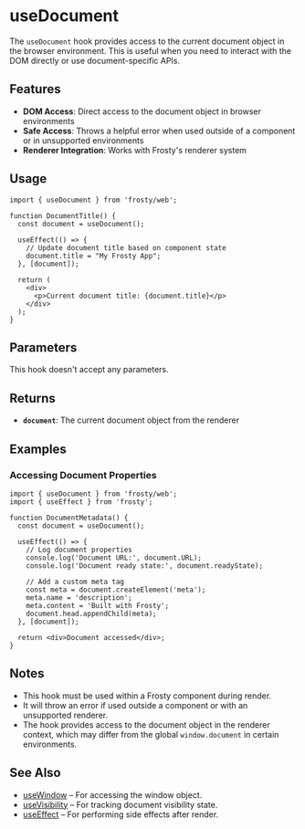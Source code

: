 # useDocument

The `useDocument` hook provides access to the current document object in the browser environment. This is useful when you need to interact with the DOM directly or use document-specific APIs.

## Features

- **DOM Access**: Direct access to the document object in browser environments
- **Safe Access**: Throws a helpful error when used outside of a component or in unsupported environments
- **Renderer Integration**: Works with Frosty's renderer system

## Usage

```tsx
import { useDocument } from 'frosty/web';

function DocumentTitle() {
  const document = useDocument();
  
  useEffect(() => {
    // Update document title based on component state
    document.title = "My Frosty App";
  }, [document]);
  
  return (
    <div>
      <p>Current document title: {document.title}</p>
    </div>
  );
}
```

## Parameters

This hook doesn't accept any parameters.

## Returns

- **`document`**: The current document object from the renderer

## Examples

### Accessing Document Properties

```tsx
import { useDocument } from 'frosty/web';
import { useEffect } from 'frosty';

function DocumentMetadata() {
  const document = useDocument();
  
  useEffect(() => {
    // Log document properties
    console.log('Document URL:', document.URL);
    console.log('Document ready state:', document.readyState);
    
    // Add a custom meta tag
    const meta = document.createElement('meta');
    meta.name = 'description';
    meta.content = 'Built with Frosty';
    document.head.appendChild(meta);
  }, [document]);
  
  return <div>Document accessed</div>;
}
```

## Notes

- This hook must be used within a Frosty component during render.
- It will throw an error if used outside a component or with an unsupported renderer.
- The hook provides access to the document object in the renderer context, which may differ from the global `window.document` in certain environments.

## See Also

- [useWindow](./useWindow.md) – For accessing the window object.
- [useVisibility](./useVisibility.md) – For tracking document visibility state.
- [useEffect](./useEffect.md) – For performing side effects after render.